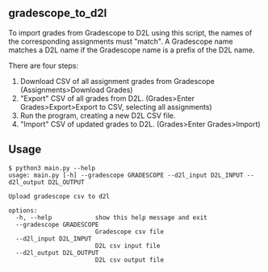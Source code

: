 ## gradescope_to_d2l

To import grades from Gradescope to D2L using this script, the names of the corresponding
assignments must "match".  A Gradescope name matches a D2L name if the Gradescope name is
a prefix of the D2L name.

There are four steps:

1. Download CSV of all assignment grades from Gradescope (Assignments>Download Grades)
2. "Export" CSV of all grades from D2L.  (Grades>Enter Grades>Export>Export to CSV, selecting all assignments)
3. Run the program, creating a new D2L CSV file.
4. "Import" CSV of updated grades to D2L.  (Grades>Enter Grades>Import)

## Usage

```
$ python3 main.py --help
usage: main.py [-h] --gradescope GRADESCOPE --d2l_input D2L_INPUT --d2l_output D2L_OUTPUT

Upload gradescope csv to d2l

options:
  -h, --help            show this help message and exit
  --gradescope GRADESCOPE
                        Gradescope csv file
  --d2l_input D2L_INPUT
                        D2L csv input file
  --d2l_output D2L_OUTPUT
                        D2L csv output file

```
